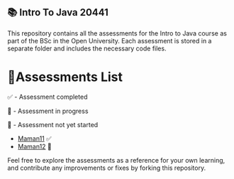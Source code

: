 ## 📚 Intro To Java 20441

This repository contains all the assessments for the Intro to Java course as part of the BSc in the Open University. Each assessment is stored in a separate folder and includes the necessary code files.



# 📝Assessments List

✅ - Assessment completed

🚧 - Assessment in progress

📝 - Assessment not yet started


- [Maman11](https://github.com/Iddorot/introToJava20441/tree/main/maman11) ✅
- [Maman12](https://github.com/Iddorot/introToJava20441/tree/main/maman12) 🚧

Feel free to explore the assessments as a reference for your own learning, and contribute any improvements or fixes by forking this repository.
